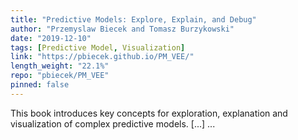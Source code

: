 ```yaml
---
title: "Predictive Models: Explore, Explain, and Debug"
author: "Przemyslaw Biecek and Tomasz Burzykowski"
date: "2019-12-10"
tags: [Predictive Model, Visualization]
link: "https://pbiecek.github.io/PM_VEE/"
length_weight: "22.1%"
repo: "pbiecek/PM_VEE"
pinned: false
---
```


This book introduces key concepts for exploration, explanation and visualization of complex predictive models. [...]  ...
